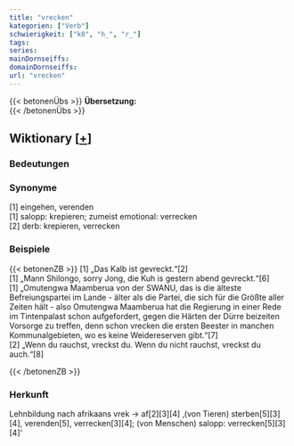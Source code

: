 ```yaml
---
title: "vrecken"
kategorien: ["Verb"]
schwierigkeit: ["k0", "h_", "r_"]
tags:
series:
mainDornseiffs:
domainDornseiffs:
url: "vrecken"
---
```


{{< betonenÜbs >}}
**Übersetzung:**  
{{< /betonenÜbs >}}

## Wiktionary [[+](https://de.wiktionary.org/wiki/vrecken)]

### Bedeutungen

### Synonyme
[1] eingehen, verenden  
[1] salopp: krepieren; zumeist emotional: verrecken  
[2] derb: krepieren, verrecken  

### Beispiele
{{< betonenZB >}}
[1] „Das Kalb ist gevreckt.“[2]  
[1] „Mann Shilongo, sorry Jong, die Kuh is gestern abend gevreckt.“[6]  
[1] „Omutengwa Maamberua von der SWANU, das is die älteste Befreiungspartei im Lande - älter als die Partei, die sich für die Größte aller Zeiten hält - also Omutengwa Maamberua hat die Regierung in einer Rede im Tintenpalast schon aufgefordert, gegen die Härten der Dürre beizeiten Vorsorge zu treffen, denn schon vrecken die ersten Beester in manchen Kommunalgebieten, wo es keine Weidereserven gibt.“[7]  
[2] „Wenn du rauchst, vreckst du. Wenn du nicht rauchst, vreckst du auch.“[8]  

{{< /betonenZB >}}
### Herkunft
Lehnbildung nach afrikaans vrek → af[2][3][4] ‚(von Tieren) sterben[5][3][4], verenden[5], verrecken[3][4]; (von Menschen) salopp: verrecken[5][3][4]‘  



